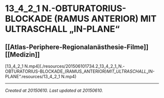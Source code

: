 # 13_4_2_1 N.-OBTURATORIUS-BLOCKADE (RAMUS ANTERIOR) MIT ULTRASCHALL „IN-PLANE“
 [[Atlas-Periphere-Regionalanästhesie-Filme]] [[Medizin]] 
---



[13\_4\_2\_1 N.mp4](./resources/201506101734.2_13_4_2_1_N.-OBTURATORIUS-BLOCKADE_(RAMUS_ANTERIOR)_MIT_ULTRASCHALL_„IN-PLANE“.resources/13_4_2_1 N.mp4)

---

_Created at 20150610._
_Last updated at 20150610._



